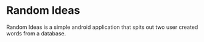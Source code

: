 # Random Ideas
Random Ideas is a simple android application that spits out two user created words from a database. 
